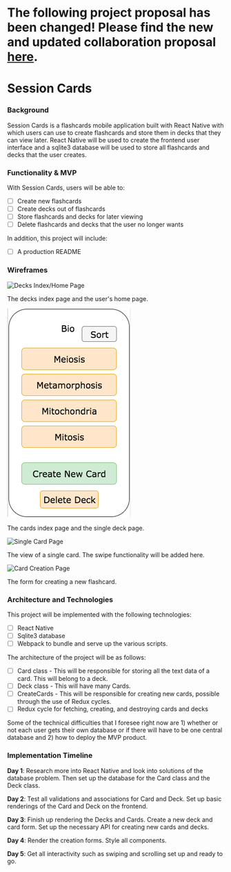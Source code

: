 # The following project proposal has been changed! Please find the new and updated collaboration proposal [here][link].

[link]: https://github.com/aylanismello/words

# Session Cards

### Background

Session Cards is a flashcards mobile application built with React Native with which users can use to create flashcards and store them in decks that they can view later. React Native will be used to create the frontend user interface and a sqlite3 database will be used to store all flashcards and decks that the user creates.

### Functionality & MVP

With Session Cards, users will be able to:

- [ ] Create new flashcards
- [ ] Create decks out of flashcards
- [ ] Store flashcards and decks for later viewing
- [ ] Delete flashcards and decks that the user no longer wants

In addition, this project will include:

- [ ] A production README

### Wireframes

![Decks Index/Home Page](wireframes/Decks_Index.png)

The decks index page and the user's home page.

![Cards Index/Single Deck Page](wireframes/Cards_Index.png)

The cards index page and the single deck page.

![Single Card Page](wireframes/Single_Card.png)

The view of a single card. The swipe functionality will be added here.

![Card Creation Page](wireframes/Card_Create.png)

The form for creating a new flashcard.

### Architecture and Technologies

This project will be implemented with the following technologies:

- [ ] React Native
- [ ] Sqlite3 database
- [ ] Webpack to bundle and serve up the various scripts.

The architecture of the project will be as follows:
- [ ] Card class - This will be responsible for storing all the text data of a card. This will belong to a deck.
- [ ] Deck class - This will have many Cards.
- [ ] CreateCards - This will be responsible for creating new cards, possible through the use of Redux cycles.
- [ ] Redux cycle for fetching, creating, and destroying cards and decks

Some of the technical difficulties that I foresee right now are 1) whether or not each user gets their own database or if there will have to be one central database and 2) how to deploy the MVP product.

### Implementation Timeline

**Day 1**: Research more into React Native and look into solutions of the database problem. Then set up the database for the Card class and the Deck class.

**Day 2**: Test all validations and associations for Card and Deck. Set up basic renderings of the Card and Deck on the frontend.

**Day 3**: Finish up rendering the Decks and Cards. Create a new deck and card form. Set up the necessary API for creating new cards and decks.

**Day 4**: Render the creation forms. Style all components.

**Day 5**: Get all interactivity such as swiping and scrolling set up and ready to go.
